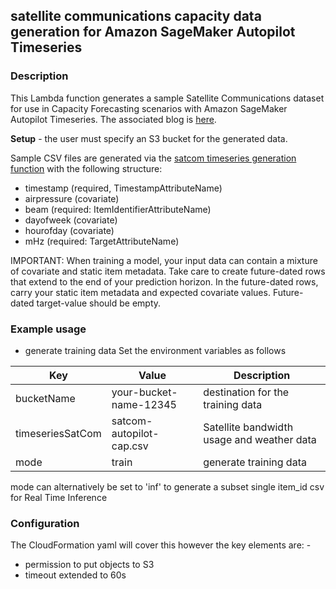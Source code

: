 ## satellite communications capacity data generation for Amazon SageMaker Autopilot Timeseries

### Description
This Lambda function generates a sample Satellite Communications dataset for use in 
Capacity Forecasting scenarios with Amazon SageMaker Autopilot Timeseries. The associated blog 
is [here](https://aws.amazon.com/blogs/publicsector/maximizing-satellite-communications-usage-with-amazon-forecast/).

**Setup** - the user must specify an S3 bucket for the generated data. 

Sample CSV files are generated via the [satcom timeseries generation function](./lambda_function.py) 
with the following structure:

* timestamp (required, TimestampAttributeName)
* airpressure (covariate)
* beam (required: ItemIdentifierAttributeName)
* dayofweek (covariate)
* hourofday (covariate)
* mHz (required: TargetAttributeName)

IMPORTANT: When training a model, your input data can contain a mixture of covariate and static item metadata. 
Take care to create future-dated rows that extend to the end of your prediction horizon. In the future-dated rows, 
carry your static item metadata and expected covariate values. Future-dated target-value should be empty. 


### Example usage

* generate training data
Set the environment variables as follows

| Key      | Value       | Description |
| ---------| ----------- | ----------- |
| bucketName  | your-bucket-name-12345 | destination for the training data |
| timeseriesSatCom | satcom-autopilot-cap.csv | Satellite bandwidth usage and weather data |
| mode | train | generate training data |

mode can alternatively be set to 'inf' to generate a subset single item_id csv for Real Time Inference


### Configuration
The CloudFormation yaml will cover this however the key elements are: -
* permission to put objects to S3
* timeout extended to 60s

